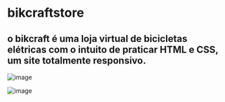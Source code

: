 # bikcraftstore
## o bikcraft é uma loja virtual de bicicletas elétricas com o intuito de praticar HTML e CSS, um site totalmente responsivo. 


![image](https://user-images.githubusercontent.com/104021486/185271391-14e683a0-053a-4fcd-aa7b-7cacf2033e3c.png)

![image](https://user-images.githubusercontent.com/104021486/185271257-367a0ceb-17e2-4c85-a6fb-968687747cee.png)
